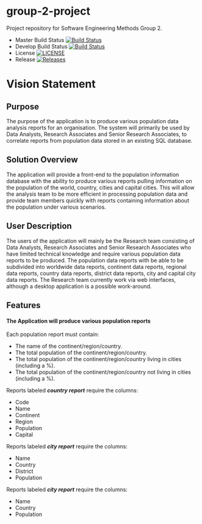 # group-2-project
Project repository for Software Engineering Methods Group 2.

- Master Build Status [![Build Status](https://travis-ci.org/TDiggens/group-2-project.svg?branch=master)](https://travis-ci.org/TDiggens/group-2-project)
- Develop Build Status [![Build Status](https://travis-ci.org/TDiggens/group-2-project.svg?branch=develop)](https://travis-ci.org/TDiggens/group-2-project)
- License [![LICENSE](https://img.shields.io/github/license/TDiggens/group-2-project.svg?style=flat-square)](https://github.com/TDiggens/group-2-project/blob/master/LICENSE)
- Release [![Releases](https://img.shields.io/github/release/TDiggens/group-2-project/all.svg?style=flat-square)](https://github.com/TDiggens/group-2-project/releases)

# Vision Statement
## Purpose
The purpose of the application is to produce various population data analysis reports for an organisation. The system will primarily be used by Data Analysts, Research Associates and Senior Research Associates, to correlate reports from population data stored in an existing SQL database.
## Solution Overview
The application will provide a front-end to the population information database with the ability to produce various reports pulling information on the population of the world, country, cities and capital cities. This will allow the analysis team to be more efficient in processing population data and provide team members quickly with reports containing information about the population under various scenarios.
## User Description
The users of the application will mainly be the Research team consisting of Data Analysts, Research Associates and Senior Research Associates who have limited technical knowledge and require various population data reports to be produced. The population data reports with be able to be subdivided into worldwide data reports, continent data reports, regional data reports, country data reports, district data reports, city and capital city data reports.   The Research team currently work via web interfaces, although a desktop application is a possible work-around.
## Features
#### The Application will produce various population reports

Each population report must contain:
* The name of the continent/region/country.
* The total population of the continent/region/country.
* The total population of the continent/region/country living in cities (including a %).
* The total population of the continent/region/country not living in cities (including a %).


Reports labeled _**country report**_ require the columns:

* Code
* Name 
* Continent 
* Region
* Population 
* Capital

Reports labeled _**city report**_ require the columns:

* Name
* Country 
* District 
* Population

Reports labeled _**city report**_ require the columns:

* Name 
* Country 
* Population






